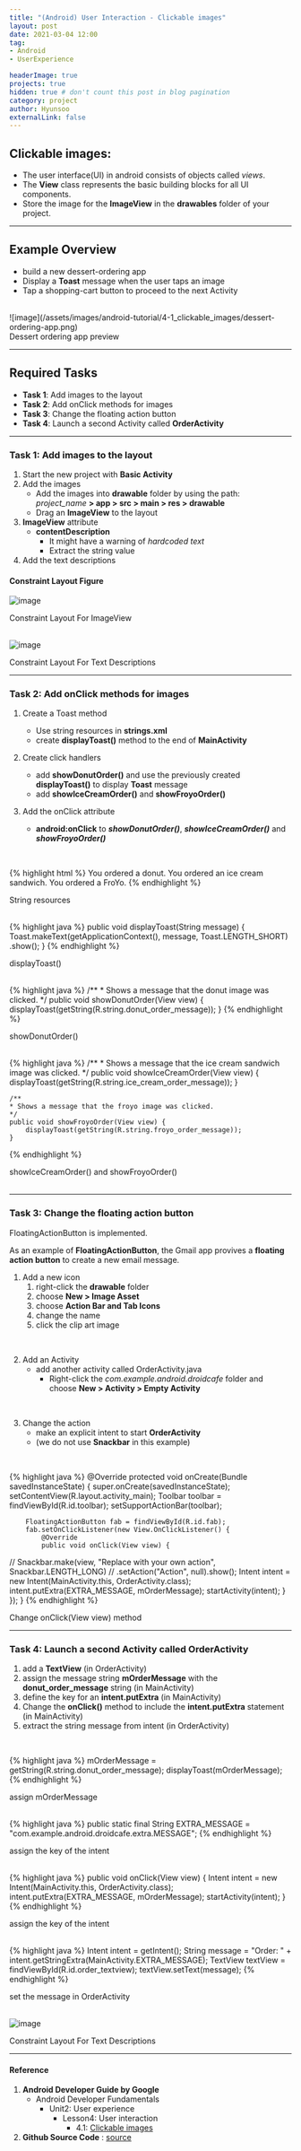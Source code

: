 ```yaml
---
title: "(Android) User Interaction - Clickable images"
layout: post
date: 2021-03-04 12:00
tag: 
- Android 
- UserExperience

headerImage: true
projects: true
hidden: true # don't count this post in blog pagination
category: project
author: Hyunsoo
externalLink: false
---
```


## Clickable images:

- The user interface(UI) in android consists of objects called *views*.
- The **View** class represents the basic building blocks for all UI components.
- Store the image for the **ImageView** in the **drawables** folder of your project.

---


## Example Overview
- build a new dessert-ordering app
- Display a **Toast** message when the user taps an image
- Tap a shopping-cart button to proceed to the next Activity

<br>   
![image](/assets/images/android-tutorial/4-1_clickable_images/dessert-ordering-app.png)
<figcaption class="caption">Dessert ordering app preview </figcaption>


---


## Required Tasks

* **Task 1**: Add images to the layout
* **Task 2**: Add onClick methods for images
* **Task 3**: Change the floating action button 
* **Task 4**: Launch a second Activity called **OrderActivity**

--- 

### Task 1: Add images to the layout

1. Start the new project with **Basic Activity**
2. Add the images
    - Add the images into **drawable** folder by using the path: *project_name* **> app > src > main > res > drawable**
    - Drag an **ImageView** to the layout
3. **ImageView** attribute
    - **contentDescription**
        - It might have a warning of *hardcoded text*
        - Extract the string value
4. Add the text descriptions

#### Constraint Layout Figure
![image](/assets/images/android-tutorial/4-1_clickable_images/constraint-layout-1.png)
<figcaption class="caption">Constraint Layout For ImageView </figcaption>
<br>

![image](/assets/images/android-tutorial/4-1_clickable_images/constraint-layout-2.png)
<figcaption class="caption">Constraint Layout For Text Descriptions </figcaption>


---

### Task 2: Add onClick methods for images

1. Create a Toast method
    - Use string resources in **strings.xml**
    - create **displayToast()** method to the end of **MainActivity**

2. Create click handlers
    - add **showDonutOrder()** and use the previously created **displayToast()** to display **Toast** message
    - add **showIceCreamOrder()** and **showFroyoOrder()**

3. Add the onClick attribute
    - **android:onClick** to ***showDonutOrder()***, ***showIceCreamOrder()*** and ***showFroyoOrder()***
<br>

{% highlight html %}
    <string name="donut_order_message">You ordered a donut.</string>
    <string name="ice_cream_order_message">You ordered an ice cream sandwich.</string>
    <string name="froyo_order_message">You ordered a FroYo.</string>
{% endhighlight %}
<figcaption class="caption">String resources </figcaption>
<br>

{% highlight java %}
    public void displayToast(String message) {
        Toast.makeText(getApplicationContext(), 
                            message,
                            Toast.LENGTH_SHORT)
                            .show();
    } 
{% endhighlight %}
<figcaption class="caption">displayToast() </figcaption>
<br>


{% highlight java %}
    /**
    * Shows a message that the donut image was clicked.
    */
    public void showDonutOrder(View view) {
        displayToast(getString(R.string.donut_order_message));
    } 
{% endhighlight %}
<figcaption class="caption">showDonutOrder() </figcaption>
<br>

{% highlight java %}
    /**
    * Shows a message that the ice cream sandwich image was clicked.
    */
    public void showIceCreamOrder(View view) {
        displayToast(getString(R.string.ice_cream_order_message));
    }

    /**
    * Shows a message that the froyo image was clicked.
    */
    public void showFroyoOrder(View view) {
        displayToast(getString(R.string.froyo_order_message));
    }
{% endhighlight %}
<figcaption class="caption">showIceCreamOrder() and showFroyoOrder() </figcaption>
<br>


---

### Task 3: Change the floating action button

<span class="evidence">FloatingActionButton</span> is implemented.

As an example of **FloatingActionButton**, the Gmail app provives a **floating action button** to create a new email message.

1. Add a new icon
    1. right-click the **drawable** folder
    2. choose **New > Image Asset**
    3. choose **Action Bar and Tab Icons**
    4. change the name
    5. click the clip art image  
<br>

2. Add an Activity
    - add another activity called <span class="evidence">OrderActivity.java</span> 
        - Right-click the *com.example.android.droidcafe* folder and choose **New > Activity > Empty Activity**
<br>

3. Change the action
    - make an explicit intent to start **OrderActivity**
    - (we do not use **Snackbar** in this example)
<br>

{% highlight java %}
@Override
    protected void onCreate(Bundle savedInstanceState) {
        super.onCreate(savedInstanceState);
        setContentView(R.layout.activity_main);
        Toolbar toolbar = findViewById(R.id.toolbar);
        setSupportActionBar(toolbar);

        FloatingActionButton fab = findViewById(R.id.fab);
        fab.setOnClickListener(new View.OnClickListener() {
            @Override
            public void onClick(View view) {
//                Snackbar.make(view, "Replace with your own action", Snackbar.LENGTH_LONG)
//                        .setAction("Action", null).show();
                Intent intent = new Intent(MainActivity.this, OrderActivity.class);
                intent.putExtra(EXTRA_MESSAGE, mOrderMessage);
                startActivity(intent);
            }
        });
    }
{% endhighlight %}
<figcaption class="caption">Change onClick(View view) method </figcaption>

---

### Task 4: Launch a second Activity called **OrderActivity**

1. add a **TextView** (in OrderActivity)
2. assign the message string **mOrderMessage** with the **donut_order_message** string (in MainActivity)
3. define the key for an **intent.putExtra** (in MainActivity)
4. Change the **onClick()** method to include the **intent.putExtra** statement (in MainActivity)
5. extract the string message from intent (in OrderActivity)
<br>

{% highlight java %}
    mOrderMessage = getString(R.string.donut_order_message);
    displayToast(mOrderMessage);
{% endhighlight %}
<figcaption class="caption">assign mOrderMessage </figcaption>
<br>

{% highlight java %}
    public static final String EXTRA_MESSAGE = 
                      "com.example.android.droidcafe.extra.MESSAGE";
{% endhighlight %}
<figcaption class="caption">assign the key of the intent </figcaption>
<br>

{% highlight java %}
    public void onClick(View view) {
        Intent intent = 
                new Intent(MainActivity.this, OrderActivity.class);
        intent.putExtra(EXTRA_MESSAGE, mOrderMessage);
        startActivity(intent);
    }
{% endhighlight %}
<figcaption class="caption">assign the key of the intent </figcaption>
<br>

{% highlight java %}
Intent intent = getIntent();
    String message = "Order: " + 
                    intent.getStringExtra(MainActivity.EXTRA_MESSAGE);
    TextView textView = findViewById(R.id.order_textview);
    textView.setText(message);
{% endhighlight %}
<figcaption class="caption">set the message in OrderActivity</figcaption>
<br>

![image](/assets/images/android-tutorial/4-1_clickable_images/dessert-ordering-app-2.png)
<figcaption class="caption">Constraint Layout For Text Descriptions </figcaption>

---

#### Reference

1. **Android Developer Guide by Google**
    - Android Developer Fundamentals
        - Unit2: User experience
            - Lesson4: User interaction
                - 4.1: [Clickable images](https://developer.android.com/codelabs/android-training-clickable-images?index=..%2F..%2Fandroid-training#4/)
2. **Github Source Code** :  [source](https://github.com/ericbyeric/android-fundamentals-apps-v2/tree/master/DroidCafe/) 
